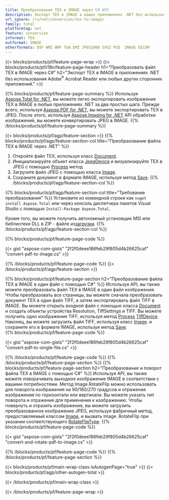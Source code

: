 ```yaml
---
title: Преобразование TEX в IMAGE через C# API
description: Экспорт TEX в IMAGE в ваших приложениях .NET без использования каких-либо сторонних приложений.
url_ignore: /ru/net/conversion/tex-to-image/
family: total
platformtag: net
feature: conversion
informat: TEX
outformat: IMAGE
otherformats: DXF WMZ WMF TGA EMZ JPEG2000 SVGZ PSD  IMAGE DICOM
---
```

{{< blocks/products/pf/feature-page-wrap >}}
{{< blocks/products/pf/i18n/feature-page-header h1="Преобразовать файл TEX в IMAGE через C#" h2="Экспорт TEX в IMAGE в приложениях .NET без использования Adobe<sup>&reg;</sup> Acrobat Reader или любых других сторонних приложений." >}}

{{% blocks/products/pf/feature-page-summary %}}
Используя [Aspose.Total for .NET](https://products.aspose.com/total/net/), вы можете легко экспортировать изображение TEX в IMAGE в любых приложениях .NET за два простых шага. Прежде всего, используя [Aspose.PDF for .NET](https://products.aspose.com/pdf/net/), вы можете экспортировать TEX в JPEG. После этого, используя [Aspose.Imaging for .NET](https://products.aspose.com/imaging/net/) API обработки изображений, вы можете конвертировать JPEG в IMAGE.
{{% /blocks/products/pf/feature-page-summary  %}}

{{< blocks/products/pf/agp/feature-section >}}
{{% blocks/products/pf/agp/feature-section-col title="Преобразование файла TEX в IMAGE через .NET" %}}
1. Откройте файл TEX, используя класс [Document](https://reference.aspose.com/pdf/net/aspose.pdf/document).
2. Инициализируйте объект класса [JpegDevice](https://reference.aspose.com/pdf/net/aspose.pdf.devices/jpegdevice) и визуализируйте TEX в JPEG с помощью [Process](https://reference.aspose.com/pdf/net/aspose.pdf.devices.pagedevice/process/methods/1) метод
3. Загрузите файл JPEG с помощью класса [Image](https://reference.aspose.com/imaging/net/aspose.imaging/image).
4. Сохраните документ в формате IMAGE, используя метод [Save](https://reference.aspose.com/imaging/net/aspose.imaging.image/save/methods/4).
{{% /blocks/products/pf/agp/feature-section-col %}}

{{% blocks/products/pf/agp/feature-section-col title="Требование преобразования" %}}
Установите из командной строки как ```nuget install Aspose.Total``` или через консоль диспетчера пакетов Visual Studio с помощью ```Install-Package Aspose.Total```.

Кроме того, вы можете получить автономный установщик MSI или библиотеки DLL в ZIP - файле из[загрузки](https://releases.aspose.comtotal/net).
{{% /blocks/products/pf/agp/feature-section-col %}}

{{% blocks/products/pf/feature-page-code %}}

{{< gist "aspose-com-gists" "2f2f0deee186feb29f805d4b26625caf" "convert-pdf-to-image.cs" >}}


{{% /blocks/products/pf/feature-page-code %}}
{{< /blocks/products/pf/agp/feature-section >}}

{{% blocks/products/pf/feature-page-section  h2="Преобразование файла TEX в IMAGE в один файл с помощью С#" %}}
Используя API, вы также можете преобразовать файл TEX в IMAGE в один файл изображения. Чтобы преобразовать все страницы, вы можете сначала преобразовать документ TEX в один файл TIFF, а затем экспортировать файл TIFF в IMAGE. Вы можете открыть входной файл с помощью класса [Document](https://reference.aspose.com/pdf/net/aspose.pdf/document) и создать объекты устройства Resolution, TiffSettings и TIFF. Вы можете получить одно изображение TIFF, используя метод [Process](https://reference.aspose.com/pdf/net/aspose.pdf.devices.documentdevice/process/methods/3) [TiffDevice](https://reference.aspose.com/pdf/net/aspose.pdf.devices/tiffdevice). Наконец, вы можете загрузить файл TIFF, используя класс [Image](https://reference.aspose.com/imaging/net/aspose.imaging/image).
и сохраните его в формате IMAGE, используя метод [Save](https://reference.aspose.com/imaging/net/aspose.imaging.image/save/methods/4).  
{{% blocks/products/pf/feature-page-code %}}

{{< gist "aspose-com-gists" "2f2f0deee186feb29f805d4b26625caf" "convert-pdf-to-single-file.cs" >}}

{{% /blocks/products/pf/feature-page-code  %}}
{{% /blocks/products/pf/feature-page-section %}}
{{% blocks/products/pf/feature-page-section  h2="Преобразование и поворот файла TEX в IMAGE с помощью C#" %}}
Используя API, вы также можете поворачивать выходное изображение IMAGE в соответствии с вашими потребностями. Метод Image.RotateFlip можно использовать для поворота изображения на 90/180/270 градусов и отражения изображения по горизонтали или вертикали. Вы можете указать тип поворота и отражения для применения к изображению. Чтобы повернуть и отразить изображение, вы можете загрузить преобразованное изображение JPEG, используя фабричный метод, предоставляемый классом [Image](https://reference.aspose.com/imaging/net/aspose.imaging/image), и вызвать Image .RotateFlip при указании соответствующего [RotateFlipType](https://reference.aspose.com/imaging/net/aspose.imaging/rotatefliptype). 
{{% blocks/products/pf/feature-page-code %}}

{{< gist "aspose-com-gists" "2f2f0deee186feb29f805d4b26625caf" "convert-and-rotate-pdf-to-image.cs" >}}

{{% /blocks/products/pf/feature-page-code  %}}
{{% /blocks/products/pf/feature-page-section %}}

{{< blocks/products/pf/main-wrap-class isAutogenPage="true" >}}
{{< blocks/products/pf/agp/other-autogen-total >}}


{{< /blocks/products/pf/main-wrap-class >}}

{{< /blocks/products/pf/feature-page-wrap >}}